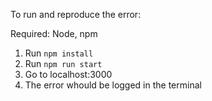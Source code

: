 To run and reproduce the error:

Required: Node, npm

1. Run `npm install`
2. Run `npm run start`
3. Go to localhost:3000
4. The error whould be logged in the terminal
